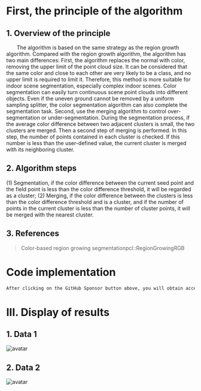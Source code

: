 #  First, the principle of the algorithm 

##  1. Overview of the principle 

   The algorithm is based on the same strategy as the region growth algorithm. Compared with the region growth algorithm, the algorithm has two main differences: First, the algorithm replaces the normal with color, removing the upper limit of the point cloud size. It can be considered that the same color and close to each other are very likely to be a class, and no upper limit is required to limit it. Therefore, this method is more suitable for indoor scene segmentation, especially complex indoor scenes. Color segmentation can easily turn continuous scene point clouds into different objects. Even if the uneven ground cannot be removed by a uniform sampling splitter, the color segmentation algorithm can also complete the segmentation task. Second, use the merging algorithm to control over-segmentation or under-segmentation. During the segmentation process, if the average color difference between two adjacent clusters is small, the two clusters are merged. Then a second step of merging is performed. In this step, the number of points contained in each cluster is checked. If this number is less than the user-defined value, the current cluster is merged with its neighboring cluster. 

##  2. Algorithm steps 

 (1) Segmentation, if the color difference between the current seed point and the field point is less than the color difference threshold, it will be regarded as a cluster; (2) Merging, if the color difference between the clusters is less than the color difference threshold and is a cluster, and if the number of points in the current cluster is less than the number of cluster points, it will be merged with the nearest cluster. 

##  3. References 

>  Color-based region growing segmentationpcl::RegionGrowingRGB 

#  Code implementation 

  ```python  
After clicking on the GitHub Sponsor button above, you will obtain access permissions to my private code repository ( https://github.com/slowlon/my_code_bar ) to view this blog code. By searching the code number of this blog, you can find the code you need, code number is: 2024020309574169242
  ```  
#  III. Display of results 

##  1. Data 1 

 ![avatar]( 723fec93e66947df90af7cf31592d8c3.png) 

##  2. Data 2 

 ![avatar]( dc3c2511f2c24347b162df9e1ae7e6bc.png) 

